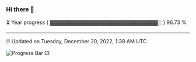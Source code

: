 ### Hi there 👋

⏳ Year progress { ▓▓▓▓▓▓▓▓▓▓▓▓▓▓▓▓▓▓▓▓▓▓▓▓▓▓▓▓▓░ } 96.73 %

---

⏰ Updated on Tuesday, December 20, 2022, 1:38 AM UTC

![Progress Bar CI](https://github.com/arthurbuhl/arthurbuhl/workflows/Progress%20Bar%20CI/badge.svg)
